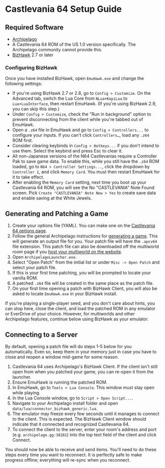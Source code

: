 # Castlevania 64 Setup Guide

## Required Software

- [Archipelago](https://github.com/ArchipelagoMW/Archipelago/releases)
- A Castlevania 64 ROM of the US 1.0 version specifically. The Archipelago community cannot provide this.
- [BizHawk](https://tasvideos.org/BizHawk/ReleaseHistory) 2.7 or later

### Configuring BizHawk

Once you have installed BizHawk, open `EmuHawk.exe` and change the following settings:

- If you're using BizHawk 2.7 or 2.8, go to `Config > Customize`. On the Advanced tab, switch the Lua Core from
`NLua+KopiLua` to `Lua+LuaInterface`, then restart EmuHawk. (If you're using BizHawk 2.9, you can skip this step.)
- Under `Config > Customize`, check the "Run in background" option to prevent disconnecting from the client while you're
tabbed out of EmuHawk.
- Open a `.z64` file in EmuHawk and go to `Config > Controllers...` to configure your inputs. If you can't click
`Controllers…`, load any `.z64` ROM first.
- Consider clearing keybinds in `Config > Hotkeys...` if you don't intend to use them. Select the keybind and press Esc to
clear it.
- All non-Japanese versions of the N64 Castlevanias require a Controller Pak to save game data. To enable this, while
you still have the `.z64` ROM loaded, go to `N64 > Controller Settings...`, click the dropdown by `Controller 1`, and
click `Memory Card`. You must then restart EmuHawk for it to take effect.
- After enabling the `Memory Card` setting, next time you boot up your Castlevania 64 ROM, you will see the 
No "CASTLEVANIA" Note Found screen. Pick `Create "CASTLEVANIA" Note Now > Yes` to create save data and enable saving at
the White Jewels.


## Generating and Patching a Game

1. Create your options file (YAML). You can make one on the
[Castlevania 64 options page](../../../games/Castlevania%2064/player-options).
2. Follow the general Archipelago instructions for [generating a game](../../Archipelago/setup/en#generating-a-game).
This will generate an output file for you. Your patch file will have the `.apcv64` file extension.
This patch file can also be downloaded off the multiworld room page if you [host your multiworld on the website](../../Archipelago/setup#hosting-on-the-website).
3. Open `ArchipelagoLauncher.exe`.
4. Select "Open Patch" from the initial list or under `Misc -> Open Patch` and select your patch file.
5. If this is your first time patching, you will be prompted to locate your vanilla ROM.
6. A patched `.z64` file will be created in the same place as the patch file.
7. On your first time opening a patch with BizHawk Client, you will also be asked to locate `EmuHawk.exe` in your
BizHawk install.

If you're playing a single-player seed, and you don't care about hints, you can stop here, close the client, and load
the patched ROM in any emulator or EverDrive of your choice. However, for multiworlds and other Archipelago features,
continue below using BizHawk as your emulator.

## Connecting to a Server

By default, opening a patch file will do steps 1-5 below for you automatically. Even so, keep them in your memory just
in case you have to close and reopen a window mid-game for some reason.

1. Castlevania 64 uses Archipelago's BizHawk Client. If the client isn't still open from when you patched your game,
you can re-open it from the launcher.
2. Ensure EmuHawk is running the patched ROM.
3. In EmuHawk, go to `Tools > Lua Console`. This window must stay open while playing.
4. In the Lua Console window, go to `Script > Open Script...`.
5. Navigate to your Archipelago install folder and open `data/lua/connector_bizhawk_generic.lua`.
6. The emulator may freeze every few seconds until it manages to connect to the client. This is expected. The BizHawk
Client window should indicate that it connected and recognized Castlevania 64.
7. To connect the client to the server, enter your room's address and port (e.g. `archipelago.gg:38281`) into the
top text field of the client and click Connect.

You should now be able to receive and send items. You'll need to do these steps every time you want to reconnect. It is
perfectly safe to make progress offline; everything will re-sync when you reconnect.

